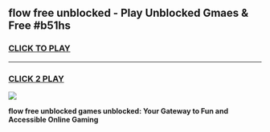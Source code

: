 
## flow free unblocked - Play Unblocked Gmaes & Free #b51hs
<h3>
<a href="https://news.freeplayer.one?title=flow_free_unblocked&ref=24F">CLICK TO PLAY</a></h3>
<hr>

<h3>
<a href="https://news.freeplayer.one?title=flow_free_unblocked&ref=24F">CLICK 2 PLAY</a>
  
</h3>

<a href="https://news.freeplayer.one?title=flow_free_unblocked&ref=24F/"><img src="https://clearcache.store/games.png"></a>


**flow free unblocked games unblocked: Your Gateway to Fun and Accessible Online Gaming**
